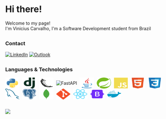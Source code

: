<h1> Hi there! </h1>

<p>Welcome to my page! </br>I'm Vinicius Carvalho, I'm a Software Development student from Brazil </p>  

##

### Contact
[![LinkedIn](https://img.shields.io/badge/LinkedIn-0077B5?style=for-the-badge&logo=linkedin&logoColor=white)](https://www.linkedin.com/in/vinicrv/) [![Outlook](https://img.shields.io/badge/Outlook-0078D4?style=for-the-badge&logo=microsoft-outlook&logoColor=white)](mailto:viniciusoliveira09_@outlook.com) 

##

### Languages & Technologies

<div style="display: inline_block">
  <img align="center" alt="Python" height="35" width="45" src="https://raw.githubusercontent.com/devicons/devicon/master/icons/python/python-original.svg" style="margin-right: 5px">
  <img align="center" alt="Django" height="35" width="45" src="https://raw.githubusercontent.com/devicons/devicon/master/icons/django/django-plain.svg" style="margin-right: 5px">
  <img align="center" alt="Flask" height="35" width="45" src="https://raw.githubusercontent.com/devicons/devicon/master/icons/flask/flask-original.svg" style="margin-right: 5px">
  <img align="center" alt="FastAPI" height="35" width="45" src="https://cdn.jsdelivr.net/gh/devicons/devicon/icons/fastapi/fastapi-original.svg" style="margin-right: 5px">
  <img align="center" alt="Java" height="35" width="45" src="https://raw.githubusercontent.com/devicons/devicon/master/icons/java/java-original.svg" style="margin-right: 5px">
  <img align="center" alt="Spring" height="35" width="45" src="https://raw.githubusercontent.com/devicons/devicon/master/icons/spring/spring-original.svg" style="margin-right: 5px">
  <img align="center" alt="JavaScript" height="35" width="45" src="https://raw.githubusercontent.com/devicons/devicon/master/icons/javascript/javascript-plain.svg" style="margin-right: 5px">
  <img align="center" alt="HTML" height="35" width="45" src="https://raw.githubusercontent.com/devicons/devicon/master/icons/html5/html5-original.svg" style="margin-right: 5px">
  <img align="center" alt="CSS" height="35" width="45" src="https://raw.githubusercontent.com/devicons/devicon/master/icons/css3/css3-original.svg" style="margin-right: 5px">
  <img align="center" alt="MySQL" height="35" width="45" src="https://raw.githubusercontent.com/devicons/devicon/master/icons/mysql/mysql-original.svg" style="margin-right: 5px">
  <img align="center" alt="PostgreSQL" height="35" width="45" src="https://raw.githubusercontent.com/devicons/devicon/master/icons/postgresql/postgresql-plain.svg" style="margin-right: 5px">
  <img align="center" alt="MongoDB" height="35" width="45" src="https://raw.githubusercontent.com/devicons/devicon/master/icons/mongodb/mongodb-plain.svg" style="margin-right: 5px">
  <img align="center" alt="Git" height="35" width="45" src="https://raw.githubusercontent.com/devicons/devicon/master/icons/git/git-plain.svg" style="margin-right: 5px">
  <img align="center" alt="React" height="35" width="45" src="https://raw.githubusercontent.com/devicons/devicon/master/icons/react/react-original.svg" style="margin-right: 5px">
  <img align="center" alt="Bootstrap" height="35" width="45" src="https://raw.githubusercontent.com/devicons/devicon/master/icons/bootstrap/bootstrap-plain.svg" style="margin-right: 5px">
  <img align="center" alt="Docker" height="35" width="45" src="https://raw.githubusercontent.com/devicons/devicon/master/icons/docker/docker-plain.svg" style="margin-right: 5px">
</div>

##

<div>
  <img height="196px" src="https://github-readme-stats.vercel.app/api/top-langs/?username=vcrvv&layout=compact&hide_border=true&title_color=8f00ff&text_color=ffffff&bg_color=00000000" />
</div>
 
